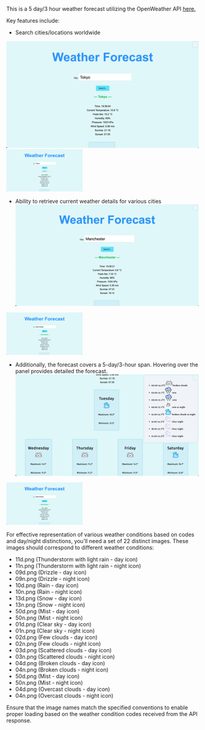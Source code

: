 This is a 5 day/3 hour weather forecast utilizing the OpenWeather API [here.](https://openweathermap.org)

Key features include:
- Search cities/locations worldwide

![Local Image](weatherPic2.png)
<img src="weatherPic2.png" alt="Picture of the current weather details in Tokyo" width="200"/>

- Ability to retrieve current weather details for various cities
![Local Image](weatherPic3.png)
<img src="weatherPic3.png" alt="Picture of the current weather details in Manchester" width="200"/>

- Additionally, the forecast covers a 5-day/3-hour span. Hovering over the panel provides detailed the forecast.
![Local Image](weatherPic1.png)
<img src="weatherPic3.png" alt="5 day 3 hour forecast grid" width="200"/>




For effective representation of various weather conditions based on codes and day/night distinctions, you'll need a set of 22 distinct images. These images should correspond to different weather conditions:

- 11d.png (Thunderstorm with light rain - day icon)
- 11n.png (Thunderstorm with light rain - night icon)
- 09d.png (Drizzle - day icon)
- 09n.png (Drizzle - night icon)
- 10d.png (Rain - day icon)
- 10n.png (Rain - night icon)
- 13d.png (Snow - day icon)
- 13n.png (Snow - night icon)
- 50d.png (Mist - day icon)
- 50n.png (Mist - night icon)
- 01d.png (Clear sky - day icon)
- 01n.png (Clear sky - night icon)
- 02d.png (Few clouds - day icon)
- 02n.png (Few clouds - night icon)
- 03d.png (Scattered clouds - day icon)
- 03n.png (Scattered clouds - night icon)
- 04d.png (Broken clouds - day icon)
- 04n.png (Broken clouds - night icon)
- 50d.png (Mist - day icon)
- 50n.png (Mist - night icon)
- 04d.png (Overcast clouds - day icon)
- 04n.png (Overcast clouds - night icon)


Ensure that the image names match the specified conventions to enable proper loading based on the weather condition codes received from the API response.
